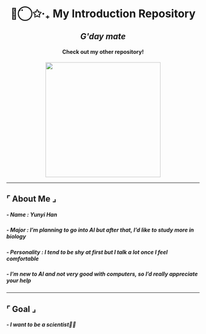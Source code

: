 


<h1 align="center">◡̈⃝✩‧₊ My Introduction Repository </h1>
<h2 align="center"><i>G'day mate</i></h2>
<h4 align="center">Check out my other repository!</i></h4>

<p align="center">
  <img src="https://i.pinimg.com/1200x/b7/11/bb/b711bb6552b8e85b76c8a27f87148d0e.jpg" width="300">
</p>

---

## ⌜ About Me ⌟

##### - Name : Yunyi Han
##### - Major : I’m planning to go into AI but after that, I’d like to study more in biology
##### - Personality : I tend to be shy at first but I talk a lot once I feel comfortable
##### - I’m new to AI and not very good with computers, so I’d really appreciate your help

---

## ⌜ Goal ⌟

##### - I want to be a scientist🧬🔬



